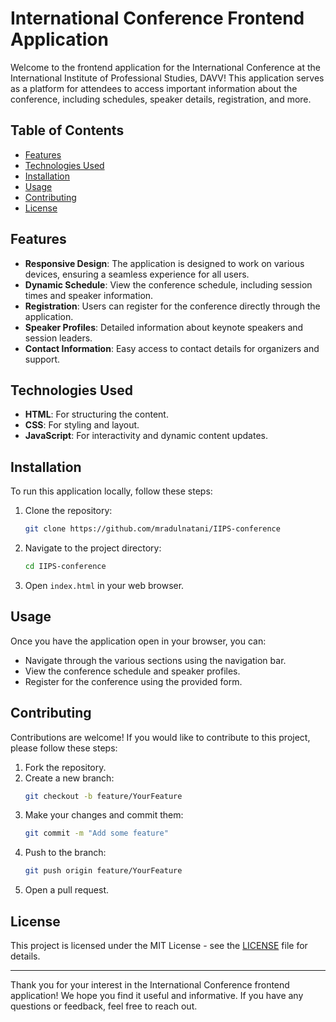 # International Conference Frontend Application

Welcome to the frontend application for the International Conference at the International Institute of Professional Studies, DAVV! This application serves as a platform for attendees to access important information about the conference, including schedules, speaker details, registration, and more.

## Table of Contents

- [Features](#features)
- [Technologies Used](#technologies-used)
- [Installation](#installation)
- [Usage](#usage)
- [Contributing](#contributing)
- [License](#license)

## Features

- **Responsive Design**: The application is designed to work on various devices, ensuring a seamless experience for all users.
- **Dynamic Schedule**: View the conference schedule, including session times and speaker information.
- **Registration**: Users can register for the conference directly through the application.
- **Speaker Profiles**: Detailed information about keynote speakers and session leaders.
- **Contact Information**: Easy access to contact details for organizers and support.

## Technologies Used

- **HTML**: For structuring the content.
- **CSS**: For styling and layout.
- **JavaScript**: For interactivity and dynamic content updates.

## Installation

To run this application locally, follow these steps:

1. Clone the repository:
   ```bash
   git clone https://github.com/mradulnatani/IIPS-conference
   ```

2. Navigate to the project directory:
   ```bash
   cd IIPS-conference
   ```

3. Open `index.html` in your web browser.

## Usage

Once you have the application open in your browser, you can:

- Navigate through the various sections using the navigation bar.
- View the conference schedule and speaker profiles.
- Register for the conference using the provided form.

## Contributing

Contributions are welcome! If you would like to contribute to this project, please follow these steps:

1. Fork the repository.
2. Create a new branch:
   ```bash
   git checkout -b feature/YourFeature
   ```
3. Make your changes and commit them:
   ```bash
   git commit -m "Add some feature"
   ```
4. Push to the branch:
   ```bash
   git push origin feature/YourFeature
   ```
5. Open a pull request.

## License

This project is licensed under the MIT License - see the [LICENSE](LICENSE) file for details.

---

Thank you for your interest in the International Conference frontend application! We hope you find it useful and informative. If you have any questions or feedback, feel free to reach out.
